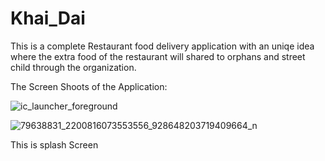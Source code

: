 # Khai_Dai
This is a complete Restaurant food delivery application with an uniqe idea where the extra food of the restaurant will shared to orphans and street child through the organization.

The Screen Shoots of the Application:

![ic_launcher_foreground](https://user-images.githubusercontent.com/43984055/72268107-6dc07d00-364b-11ea-8131-b0ee0cab566b.png)

![79638831_2200816073553556_928648203719409664_n](https://user-images.githubusercontent.com/43984055/72268277-ba0bbd00-364b-11ea-8500-3a13c51aad69.jpg)

This is splash Screen
